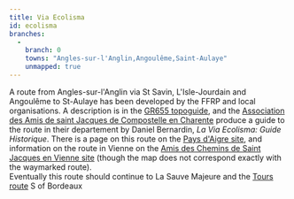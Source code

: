 ```yaml
---
title: Via Ecolisma
id: ecolisma
branches:
  -
    branch: 0
    towns: "Angles-sur-l'Anglin,Angoulême,Saint-Aulaye"
    unmapped: true
---
```


A route from Angles-sur-l'Anglin via St Savin, L'Isle-Jourdain and Angoulême to St-Aulaye has been developed by the FFRP and local organisations. A description is in the [GR655 topoguide][0], and the [Association des Amis de saint Jacques de Compostelle en Charente][1] produce a guide to the route in their departement by Daniel Bernardin, _La Via Ecolisma: Guide Historique_. There is a page on this route on the [Pays d'Aigre site][2], and information on the route in Vienne on the [Amis des Chemins de Saint Jacques en Vienne site][3] (though the map does not correspond exactly with the waymarked route).  
Eventually this route should continue to La Sauve Majeure and the [Tours route][4] S of Bordeaux

[0]: http://www.ffrandonnee.fr/topoGuidesCatalFiche.aspx?i2=topoGuidesCatal&ref=6552&t=gr&v=655
[1]: http://www-amis-saint-jacques-charente.asso-web.com/
[2]: http://perso.wanadoo.fr/paysdaigre/hpa/textes/revues/textesn1/stjac.htm
[3]: http://compostelle-vienne.jimdo.com/
[4]: tours.html